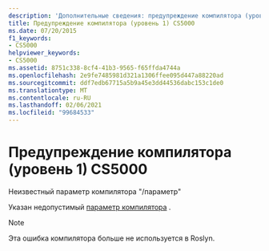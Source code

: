 ```yaml
---
description: 'Дополнительные сведения: предупреждение компилятора (уровень 1) CS5000'
title: Предупреждение компилятора (уровень 1) CS5000
ms.date: 07/20/2015
f1_keywords:
- CS5000
helpviewer_keywords:
- CS5000
ms.assetid: 8751c338-8cf4-41b3-9565-f65ffda4744a
ms.openlocfilehash: 2e9fe7485981d321a1306ffee095d447a88220ad
ms.sourcegitcommit: ddf7edb67715a5b9a45e3dd44536dabc153c1de0
ms.translationtype: MT
ms.contentlocale: ru-RU
ms.lasthandoff: 02/06/2021
ms.locfileid: "99684533"
---
```

# <a name="compiler-warning-level-1-cs5000"></a>Предупреждение компилятора (уровень 1) CS5000

Неизвестный параметр компилятора "/параметр"

 Указан недопустимый [параметр компилятора](../language-reference/compiler-options/index.md) .

> [!NOTE]
> Эта ошибка компилятора больше не используется в Roslyn.
